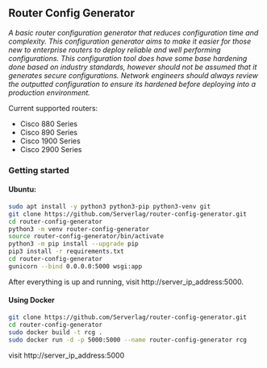 ## Router Config Generator

*A basic router configuration generator that reduces configuration time and complexity.
This configuration generator aims to make it easier for those new to enterprise routers to deploy reliable and well performing configurations.
This configuration tool does have some base hardening done based on industry standards, however should not be assumed that it generates secure configurations.
Network engineers should always review the outputted configuration to ensure its hardened before deploying into a production environment.*

Current supported routers:

* Cisco 880 Series
* Cisco 890 Series
* Cisco 1900 Series
* Cisco 2900 Series

### Getting started
#### Ubuntu:
```sh
sudo apt install -y python3 python3-pip python3-venv git
git clone https://github.com/Serverlag/router-config-generator.git
cd router-config-generator
python3 -m venv router-config-generator
source router-config-generator/bin/activate
python3 -m pip install --upgrade pip
pip3 install -r requirements.txt
cd router-config-generator
gunicorn --bind 0.0.0.0:5000 wsgi:app
```

After everything is up and running, visit http://server_ip_address:5000.

#### Using Docker

```sh
git clone https://github.com/Serverlag/router-config-generator.git
cd router-config-generator
sudo docker build -t rcg .
sudo docker run -d -p 5000:5000 --name router-config-generator rcg
```

visit http://server_ip_address:5000